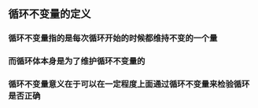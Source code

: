 ## 循环不变量的定义
### 循环不变量指的是每次循环开始的时候都维持不变的一个量
### 而循环体本身是为了维护循环不变量的
### 循环不变量意义在于可以在一定程度上面通过循环不变量来检验循环是否正确